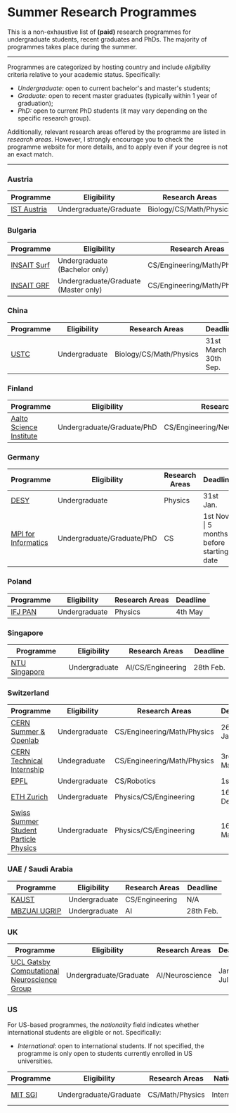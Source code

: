 # Summer Research Programmes
This is a non-exhaustive list of **(paid)** research programmes for undergraduate students, recent graduates and PhDs. The majority of programmes takes place during the summer.

___
Programmes are categorized by hosting country and include *eligibility* criteria relative to your academic status. Specifically:
- _Undergraduate:_ open to current bachelor's and master's students;
- _Graduate:_ open to recent master graduates (typically within 1 year of graduation);
- *PhD:* open to current PhD students (it may vary depending on the specific research group).

Additionally, relevant research areas offered by the programme are listed in *research areas*. However, I strongly encourage you to check the programme website for more details, and to apply even if your degree is not an exact match.
___

### Austria

| Programme                                              | Eligibility            | Research Areas          | Deadline |
| ------------------------------------------------------ | ---------------------- | ----------------------- | -------- |
| [IST Austria](https://phd.pages.ist.ac.at/isternship/) | Undergraduate/Graduate | Biology/CS/Math/Physics | 5th Feb. |
### Bulgaria

| Programme                              | Eligibility                          | Research Areas              | Deadline  |
| -------------------------------------- | ------------------------------------ | --------------------------- | --------- |
| [INSAIT Surf](https://insait.ai/surf/) | Undergraduate (Bachelor only)        | CS/Engineering/Math/Physics | 3rd March |
| [INSAIT GRF](https://insait.ai/grf/)   | Undergraduate/Graduate (Master only) | CS/Engineering/Math/Physics | N/A       |
### China

| Programme                                             | Eligibility   | Research Areas          | Deadline                |
| ----------------------------------------------------- | ------------- | ----------------------- | ----------------------- |
| [USTC](https://ic.ustc.edu.cn/en/v7info.php?Nav_x=51) | Undergraduate | Biology/CS/Math/Physics | 31st March \| 30th Sep. |
### Finland

| Programme                                                                                                                                       | Eligibility                | Research Areas                      | Deadline  |
| ----------------------------------------------------------------------------------------------------------------------------------------------- | -------------------------- | ----------------------------------- | --------- |
| [Aalto Science Institute](https://www.aalto.fi/en/aalto-science-institute-asci/aalto-science-institute-international-summer-research-programme) | Undergraduate/Graduate/PhD | CS/Engineering/Neuroscience/Physics | 31st Jan. |
### Germany

| Programme                                                  | Eligibility                | Research Areas | Deadline                                  |
| ---------------------------------------------------------- | -------------------------- | -------------- | ----------------------------------------- |
| [DESY](https://summerstudents.desy.de/)                    | Undergraduate              | Physics        | 31st Jan.                                 |
| [MPI for Informatics](https://www.cis.mpg.de/internships/) | Undergraduate/Graduate/PhD | CS             | 1st Nov. \| 5 months before starting date |
### Poland

| Programme                           | Eligibility   | Research Areas | Deadline |
| ----------------------------------- | ------------- | -------------- | -------- |
| [IFJ PAN](https://ppss.ifj.edu.pl/) | Undergraduate | Physics        | 4th May  |
### Singapore

| Programme                                                                                           | Eligibility   | Research Areas    | Deadline  |
| --------------------------------------------------------------------------------------------------- | ------------- | ----------------- | --------- |
| [NTU Singapore](https://www.ntu.edu.sg/about-us/global/global-connect-fellowship/programme-details) | Undergraduate | AI/CS/Engineering | 28th Feb. |
### Switzerland

| Programme                                                                         | Eligibility   | Research Areas              | Deadline   |
| --------------------------------------------------------------------------------- | ------------- | --------------------------- | ---------- |
| [CERN Summer & Openlab](https://careers.cern/summer)                              | Undergraduate | CS/Engineering/Math/Physics | 26th Jan.  |
| [CERN Technical Internship](https://careers.smartrecruiters.com/CERN/tech)        | Undegraduate  | CS/Engineering/Math/Physics | 3rd March  |
| [EPFL](https://summer.epfl.ch/)                                                   | Undergraduate | CS/Robotics                 | 1st Dec.   |
| [ETH Zurich](https://inf.ethz.ch/studies/summer-research-fellowship.html)         | Undergraduate | Physics/CS/Engineering      | 16th Dec.  |
| [Swiss Summer Student Particle Physics](https://swiss.sspp.program.phys.ethz.ch/) | Undergraduate | Physics/CS/Engineering      | 16th March |
### UAE / Saudi Arabia

| Programme                                   | Eligibility   | Research Areas | Deadline  |
| ----------------------------------------------------------------------------------------- | ------------- | -------------- | --------- |
| [KAUST](https://admissions.kaust.edu.sa/study/internships) | Undergraduate | CS/Engineering | N/A |
| [MBZUAI UGRIP](https://mbzuai.ac.ae/ugrip/)                                               | Undergraduate | AI             | 28th Feb. |
### UK

| Programme                                                                             | Eligibility            | Research Areas  | Deadline    |
| ------------------------------------------------------------------------------------- | ---------------------- | --------------- | ----------- |
| [UCL Gatsby Computational Neuroscience Group](https://www.ucl.ac.uk/gatsby/vacancies) | Undergraduate/Graduate | AI/Neuroscience | Jan. & July |
### US
For US-based programmes, the _nationality_ field indicates whether international students are eligible or not. Specifically:
- _International_: open to international students. If not specified, the programme is only open to students currently enrolled in US universities.

| Programme                       | Eligibility            | Research Areas  | Nationality   | Deadline  |
| ------------------------------- | ---------------------- | --------------- | ------------- | --------- |
| [MIT SGI](https://sgi.mit.edu/) | Undergraduate/Graduate | CS/Math/Physics | International | 17th Feb. |

